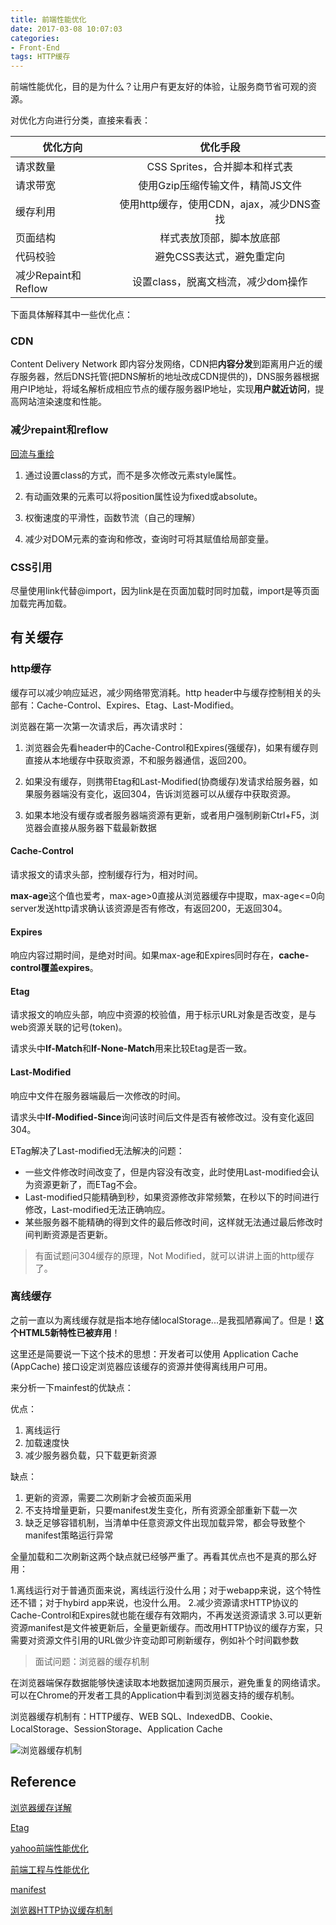 ```yaml
---
title: 前端性能优化
date: 2017-03-08 10:07:03
categories: 
- Front-End
tags: HTTP缓存
---
```


前端性能优化，目的是为什么？让用户有更友好的体验，让服务商节省可观的资源。

对优化方向进行分类，直接来看表：

| 优化方向        | 优化手段          |
| ------------- |:-------------:|
| 请求数量      | CSS Sprites，合并脚本和样式表 |
| 请求带宽      | 使用Gzip压缩传输文件，精简JS文件     |
| 缓存利用 | 使用http缓存，使用CDN，ajax，减少DNS查找      |
| 页面结构 | 样式表放顶部，脚本放底部 |
| 代码校验 | 避免CSS表达式，避免重定向 |
| 减少Repaint和Reflow | 设置class，脱离文档流，减少dom操作 |

<!-- more -->

下面具体解释其中一些优化点：

### CDN

Content Delivery Network 即内容分发网络，CDN把**内容分发**到距离用户近的缓存服务器，然后DNS托管(把DNS解析的地址改成CDN提供的)，DNS服务器根据用户IP地址，将域名解析成相应节点的缓存服务器IP地址，实现**用户就近访问**，提高网站渲染速度和性能。

### 减少repaint和reflow

[回流与重绘](http://www.zhangxinxu.com/wordpress/2010/01/%E5%9B%9E%E6%B5%81%E4%B8%8E%E9%87%8D%E7%BB%98%EF%BC%9Acss%E6%80%A7%E8%83%BD%E8%AE%A9javascript%E5%8F%98%E6%85%A2%EF%BC%9F/)

1. 通过设置class的方式，而不是多次修改元素style属性。

2. 有动画效果的元素可以将position属性设为fixed或absolute。

3. 权衡速度的平滑性，函数节流（自己的理解）

4. 减少对DOM元素的查询和修改，查询时可将其赋值给局部变量。

### CSS引用

尽量使用link代替@import，因为link是在页面加载时同时加载，import是等页面加载完再加载。

## 有关缓存

### http缓存

缓存可以减少响应延迟，减少网络带宽消耗。http header中与缓存控制相关的头部有：Cache-Control、Expires、Etag、Last-Modified。

浏览器在第一次第一次请求后，再次请求时：

1. 浏览器会先看header中的Cache-Control和Expires(强缓存)，如果有缓存则直接从本地缓存中获取资源，不和服务器通信，返回200。

2. 如果没有缓存，则携带Etag和Last-Modified(协商缓存)发请求给服务器，如果服务器端没有变化，返回304，告诉浏览器可以从缓存中获取资源。

3. 如果本地没有缓存或者服务器端资源有更新，或者用户强制刷新Ctrl+F5，浏览器会直接从服务器下载最新数据


#### Cache-Control

请求报文的请求头部，控制缓存行为，相对时间。

**max-age**这个值也爱考，max-age>0直接从浏览器缓存中提取，max-age<=0向server发送http请求确认该资源是否有修改，有返回200，无返回304。

#### Expires

响应内容过期时间，是绝对时间。如果max-age和Expires同时存在，**cache-control覆盖expires**。

#### Etag

请求报文的响应头部，响应中资源的校验值，用于标示URL对象是否改变，是与web资源关联的记号(token)。

请求头中**If-Match**和**If-None-Match**用来比较Etag是否一致。

#### Last-Modified

响应中文件在服务器端最后一次修改的时间。

请求头中**If-Modified-Since**询问该时间后文件是否有被修改过。没有变化返回304。

ETag解决了Last-modified无法解决的问题：

* 一些文件修改时间改变了，但是内容没有改变，此时使用Last-modified会认为资源更新了，而ETag不会。
* Last-modified只能精确到秒，如果资源修改非常频繁，在秒以下的时间进行修改，Last-modified无法正确响应。
* 某些服务器不能精确的得到文件的最后修改时间，这样就无法通过最后修改时间判断资源是否更新。

> 有面试题问304缓存的原理，Not Modified，就可以讲讲上面的http缓存了。

### 离线缓存

之前一直以为离线缓存就是指本地存储localStorage...是我孤陋寡闻了。但是！**这个HTML5新特性已被弃用**！

这里还是简要说一下这个技术的思想：开发者可以使用 Application Cache (AppCache) 接口设定浏览器应该缓存的资源并使得离线用户可用。

来分析一下mainfest的优缺点：

优点：
1. 离线运行
2. 加载速度快
3. 减少服务器负载，只下载更新资源

缺点：
1. 更新的资源，需要二次刷新才会被页面采用
2. 不支持增量更新，只要manifest发生变化，所有资源全部重新下载一次
3. 缺乏足够容错机制，当清单中任意资源文件出现加载异常，都会导致整个manifest策略运行异常

全量加载和二次刷新这两个缺点就已经够严重了。再看其优点也不是真的那么好用：

1.离线运行对于普通页面来说，离线运行没什么用；对于webapp来说，这个特性还不错；对于hybird app来说，也没什么用。
2.减少资源请求HTTP协议的Cache-Control和Expires就也能在缓存有效期内，不再发送资源请求
3.可以更新资源manifest是文件被更新后，全量更新缓存。而改用HTTP协议的缓存方案，只需要对资源文件引用的URL做少许变动即可刷新缓存，例如补个时间戳参数

> 面试问题：浏览器的缓存机制

在浏览器端保存数据能够快速读取本地数据加速网页展示，避免重复的网络请求。可以在Chrome的开发者工具的Application中看到浏览器支持的缓存机制。

浏览器缓存机制有：HTTP缓存、WEB SQL、IndexedDB、Cookie、LocalStorage、SessionStorage、Application Cache

![浏览器缓存机制](/cache.png)



## Reference

[浏览器缓存详解](http://blog.csdn.net/eroswang/article/details/8302191)

[Etag](http://www.iteye.com/topic/656658)

[yahoo前端性能优化](http://www.cnblogs.com/lei2007/archive/2013/08/16/3262897.html)

[前端工程与性能优化](https://github.com/fouber/blog/issues/3)

[manifest](https://developer.mozilla.org/zh-CN/docs/Web/HTML/Using_the_application_cache)

[浏览器HTTP协议缓存机制](https://www.cnblogs.com/skynet/archive/2012/11/28/2792503.html)